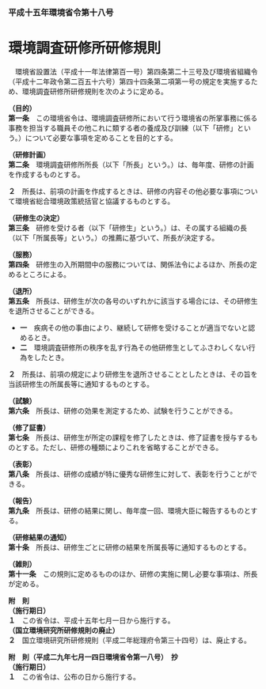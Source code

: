 ### 平成十五年環境省令第十八号  
# 環境調査研修所研修規則  
　環境省設置法（平成十一年法律第百一号）第四条第二十三号及び環境省組織令（平成十二年政令第二百五十六号）第四十四条第二項第一号の規定を実施するため、環境調査研修所研修規則を次のように定める。  
  
**（目的）**  
**第一条**　この環境省令は、環境調査研修所において行う環境省の所掌事務に係る事務を担当する職員その他これに類する者の養成及び訓練（以下「研修」という。）について必要な事項を定めることを目的とする。  
  
**（研修計画）**  
**第二条**　環境調査研修所所長（以下「所長」という。）は、毎年度、研修の計画を作成するものとする。  
  
**２**　所長は、前項の計画を作成するときは、研修の内容その他必要な事項について環境省総合環境政策統括官と協議するものとする。  
  
**（研修生の決定）**  
**第三条**　研修を受ける者（以下「研修生」という。）は、その属する組織の長（以下「所属長等」という。）の推薦に基づいて、所長が決定する。  
  
**（服務）**  
**第四条**　研修生の入所期間中の服務については、関係法令によるほか、所長の定めるところによる。  
  
**（退所）**  
**第五条**　所長は、研修生が次の各号のいずれかに該当する場合には、その研修生を退所させることができる。  
* **一**　疾病その他の事由により、継続して研修を受けることが適当でないと認めるとき。  
* **二**　環境調査研修所の秩序を乱す行為その他研修生としてふさわしくない行為をしたとき。  
  
**２**　所長は、前項の規定により研修生を退所させることとしたときは、その旨を当該研修生の所属長等に通知するものとする。  
  
**（試験）**  
**第六条**　所長は、研修の効果を測定するため、試験を行うことができる。  
  
**（修了証書）**  
**第七条**　所長は、研修生が所定の課程を修了したときは、修了証書を授与するものとする。ただし、研修の種類によりこれを省略することができる。  
  
**（表彰）**  
**第八条**　所長は、研修の成績が特に優秀な研修生に対して、表彰を行うことができる。  
  
**（報告）**  
**第九条**　所長は、研修の結果に関し、毎年度一回、環境大臣に報告するものとする。  
  
**（研修結果の通知）**  
**第十条**　所長は、研修生ごとに研修の結果を所属長等に通知するものとする。  
  
**（雑則）**  
**第十一条**　この規則に定めるもののほか、研修の実施に関し必要な事項は、所長が定める。  
  
**附　則**  
**（施行期日）**  
**１**　この省令は、平成十五年七月一日から施行する。  
**（国立環境研究所研修規則の廃止）**  
**２**　国立環境研究所研修規則（平成二年総理府令第三十四号）は、廃止する。  
  
**附　則（平成二九年七月一四日環境省令第一八号）　抄**  
**（施行期日）**  
**１**　この省令は、公布の日から施行する。  
  
